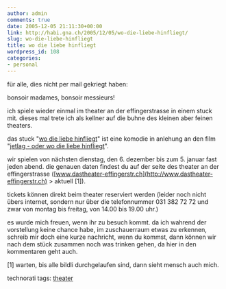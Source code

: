 ```yaml
---
author: admin
comments: true
date: 2005-12-05 21:11:30+00:00
link: http://habi.gna.ch/2005/12/05/wo-die-liebe-hinfliegt/
slug: wo-die-liebe-hinfliegt
title: wo die liebe hinfliegt
wordpress_id: 108
categories:
- personal
---
```



für alle, dies nicht per mail gekriegt haben:



bonsoir madames, bonsoir messieurs!



ich spiele wieder einmal im theater an der effingerstrasse in einem stuck mit. dieses mal trete ich als kellner auf die buhne des kleinen aber feinen theaters.



das stuck "[wo die liebe hinfliegt](http://www.dastheater-effingerstr.ch/spielzeit.shtml)" ist eine komodie in anlehung an den film "[jetlag - oder wo die liebe hinfliegt](http://www.imdb.com/title/tt0293116/)".



wir spielen von nächsten dienstag, den 6. dezember bis zum 5. januar fast jeden abend. die genauen daten findest du auf der seite des theater an der effingerstrasse ([www.dastheater-effingerstr.ch](http://www.dastheater-effingerstr.ch) > aktuell [1]).



tickets können direkt beim theater reserviert werden (leider noch nicht übers internet, sondern nur über die telefonnummer 031 382 72 72 und zwar von montag bis freitag, von 14.00 bis 19.00 uhr.)



es wurde mich freuen, wenn ihr zu besuch kommt. da ich wahrend der vorstellung keine chance habe, im zuschauerraum etwas zu erkennen, schreib mir doch eine kurze nachricht, wenn du kommst, dann können wir nach dem stück zusammen noch was trinken gehen, da hier in den kommentaren geht auch.



[1] warten, bis alle bildli durchgelaufen sind, dann sieht mensch auch mich.





technorati tags: [theater](http://www.technorati.com/tag/theater)

